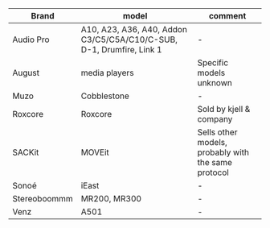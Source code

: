 |Brand | model | comment |
|------|------|--------|
| Audio Pro | A10, A23, A36, A40, Addon C3/C5/C5A/C10/C-SUB, D-1, Drumfire, Link 1| - |
| August  | media players | Specific models unknown |
| Muzo | Cobblestone | -|
| Roxcore | Roxcore | Sold by kjell & company |
| SACKit | MOVEit | Sells other models, probably with the same protocol |
| Sonoé | iEast | -
| Stereoboommm  | MR200, MR300 | - |
| Venz |A501| - |
